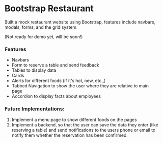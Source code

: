 # Bootstrap Restaurant

Built a mock restaurant website using Bootstrap, features include navbars, modals, forms, and the grid system.

(Not ready for demo yet, will be soon!)

### Features
- Navbars
- Form to reserve a table and send feedback
- Tables to display data
- Cards
- Alerts for different foods (if it's hot, new, etc.,)
- Tabbed Navigation to show the user where they are relative to main page
- Accordion to display facts about employees

### Future Implementations:
1. Implement a menu page to show different foods on the pages
2. Implement a backend, so that the user can save the data they enter (like reserving a table) and send notifications to the users phone or email to notify them whether the reservation has been confirmed. 
